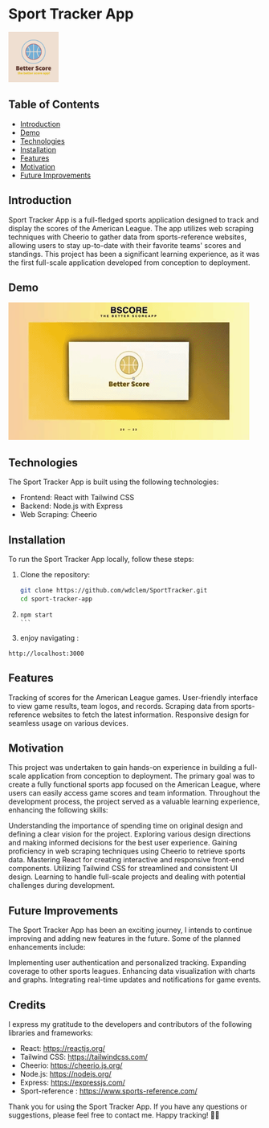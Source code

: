 # Sport Tracker App

<img src="src/assets/BScorelogo2.png" width="100" height="100">

## Table of Contents
- [Introduction](#introduction)
- [Demo](#demo)
- [Technologies](#technologies)
- [Installation](#installation)
- [Features](#features)
- [Motivation](#motivation)
- [Future Improvements](#future_improvements)

## Introduction
Sport Tracker App is a full-fledged sports application designed to track and display the scores of the American League. The app utilizes web scraping techniques with Cheerio to gather data from sports-reference websites, allowing users to stay up-to-date with their favorite teams' scores and standings. This project has been a significant learning experience, as it was the first full-scale application developed from conception to deployment.

## Demo
![Sport Tracker App Demo](bscore.gif)

## Technologies
The Sport Tracker App is built using the following technologies:
- Frontend: React with Tailwind CSS
- Backend: Node.js with Express
- Web Scraping: Cheerio

## Installation
To run the Sport Tracker App locally, follow these steps:

1. Clone the repository:
   ```bash
   git clone https://github.com/wdclem/SportTracker.git
   cd sport-tracker-app
   ```

2. ````
   npm start
   ```
3. enjoy navigating :
````
http://localhost:3000
````


## Features
Tracking of scores for the American League games.
User-friendly interface to view game results, team logos, and records.
Scraping data from sports-reference websites to fetch the latest information.
Responsive design for seamless usage on various devices.

## Motivation
This project was undertaken to gain hands-on experience in building a full-scale application from conception to deployment. The primary goal was to create a fully functional sports app focused on the American League, where users can easily access game scores and team information. Throughout the development process, the project served as a valuable learning experience, enhancing the following skills:

Understanding the importance of spending time on original design and defining a clear vision for the project.
Exploring various design directions and making informed decisions for the best user experience.
Gaining proficiency in web scraping techniques using Cheerio to retrieve sports data.
Mastering React for creating interactive and responsive front-end components.
Utilizing Tailwind CSS for streamlined and consistent UI design.
Learning to handle full-scale projects and dealing with potential challenges during development.

## Future Improvements
The Sport Tracker App has been an exciting journey, I intends to continue improving and adding new features in the future. Some of the planned enhancements include:

Implementing user authentication and personalized tracking.
Expanding coverage to other sports leagues.
Enhancing data visualization with charts and graphs.
Integrating real-time updates and notifications for game events.

## Credits
I express my gratitude to the developers and contributors of the following libraries and frameworks:

* React: https://reactjs.org/
* Tailwind CSS: https://tailwindcss.com/
* Cheerio: https://cheerio.js.org/
* Node.js: https://nodejs.org/
* Express: https://expressjs.com/
* Sport-reference : https://www.sports-reference.com/

Thank you for using the Sport Tracker App. If you have any questions or suggestions, please feel free to contact me. Happy tracking! 🏀🎉
